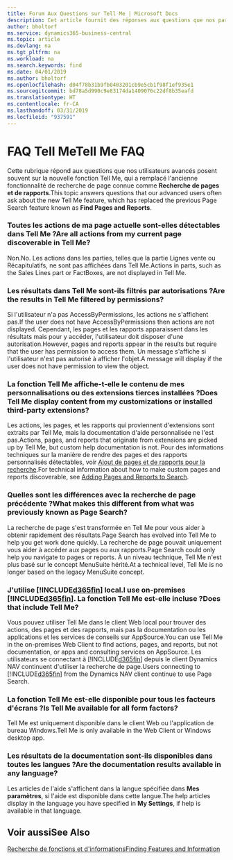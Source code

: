 ```yaml
---
title: Forum Aux Questions sur Tell Me | Microsoft Docs
description: Cet article fournit des réponses aux questions que nos partenaires et clients posent souvent sur Tell Me.
author: bholtorf
ms.service: dynamics365-business-central
ms.topic: article
ms.devlang: na
ms.tgt_pltfrm: na
ms.workload: na
ms.search.keywords: find
ms.date: 04/01/2019
ms.author: bholtorf
ms.openlocfilehash: d04f78b31b9fb0403201cb9e5cb1f98f1ef935e1
ms.sourcegitcommit: bd78a5d990c9e83174da1409076c22df8b35eafd
ms.translationtype: HT
ms.contentlocale: fr-CA
ms.lasthandoff: 03/31/2019
ms.locfileid: "937591"
---
```

# <a name="tell-me-faq"></a><span data-ttu-id="3e64d-103">FAQ Tell Me</span><span class="sxs-lookup"><span data-stu-id="3e64d-103">Tell Me FAQ</span></span>
<span data-ttu-id="3e64d-104">Cette rubrique répond aux questions que nos utilisateurs avancés posent souvent sur la nouvelle fonction Tell Me, qui a remplacé l'ancienne fonctionnalité de recherche de page connue comme **Recherche de pages et de rapports**.</span><span class="sxs-lookup"><span data-stu-id="3e64d-104">This topic answers questions that our advanced users often ask about the new Tell Me feature, which has replaced the previous Page Search feature known as **Find Pages and Reports**.</span></span>

### <a name="are-all-actions-from-my-current-page-discoverable-in-tell-me"></a><span data-ttu-id="3e64d-105">Toutes les actions de ma page actuelle sont-elles détectables dans Tell Me ?</span><span class="sxs-lookup"><span data-stu-id="3e64d-105">Are all actions from my current page discoverable in Tell Me?</span></span>
<span data-ttu-id="3e64d-106">Non.</span><span class="sxs-lookup"><span data-stu-id="3e64d-106">No.</span></span> <span data-ttu-id="3e64d-107">Les actions dans les parties, telles que la partie Lignes vente ou Récapitulatifs, ne sont pas affichées dans Tell Me.</span><span class="sxs-lookup"><span data-stu-id="3e64d-107">Actions in parts, such as the Sales Lines part or FactBoxes, are not displayed in Tell Me.</span></span>

### <a name="are-the-results-in-tell-me-filtered-by-permissions"></a><span data-ttu-id="3e64d-108">Les résultats dans Tell Me sont-ils filtrés par autorisations ?</span><span class="sxs-lookup"><span data-stu-id="3e64d-108">Are the results in Tell Me filtered by permissions?</span></span>
<span data-ttu-id="3e64d-109">Si l'utilisateur n'a pas AccessByPermissions, les actions ne s'affichent pas.</span><span class="sxs-lookup"><span data-stu-id="3e64d-109">If the user does not have AccessByPermissions then actions are not displayed.</span></span> <span data-ttu-id="3e64d-110">Cependant, les pages et les rapports apparaissent dans les résultats mais pour y accéder, l'utilisateur doit disposer d'une autorisation.</span><span class="sxs-lookup"><span data-stu-id="3e64d-110">However, pages and reports appear in the results but require that the user has permission to access them.</span></span> <span data-ttu-id="3e64d-111">Un message s'affiche si l'utilisateur n'est pas autorisé à afficher l'objet.</span><span class="sxs-lookup"><span data-stu-id="3e64d-111">A message will display if the user does not have permission to view the object.</span></span>

### <a name="does-tell-me-display-content-from-my-customizations-or-installed-third-party-extensions"></a><span data-ttu-id="3e64d-112">La fonction Tell Me affiche-t-elle le contenu de mes personnalisations ou des extensions tierces installées ?</span><span class="sxs-lookup"><span data-stu-id="3e64d-112">Does Tell Me display content from my customizations or installed third-party extensions?</span></span>
<span data-ttu-id="3e64d-113">Les actions, les pages, et les rapports qui proviennent d'extensions sont extraits par Tell Me, mais la documentation d'aide personnalisée ne l'est pas.</span><span class="sxs-lookup"><span data-stu-id="3e64d-113">Actions, pages, and reports that originate from extensions are picked up by Tell Me, but custom help documentation is not.</span></span> <span data-ttu-id="3e64d-114">Pour des informations techniques sur la manière de rendre des pages et des rapports personnalisés détectables, voir [Ajout de pages et de rapports pour la recherche](/dynamics365/business-central/dev-itpro/developer/devenv-al-menusuite-functionality).</span><span class="sxs-lookup"><span data-stu-id="3e64d-114">For technical information about how to make custom pages and reports discoverable, see [Adding Pages and Reports to Search](/dynamics365/business-central/dev-itpro/developer/devenv-al-menusuite-functionality).</span></span>

### <a name="what-makes-this-different-from-what-was-previously-known-as-page-search"></a><span data-ttu-id="3e64d-115">Quelles sont les différences avec la recherche de page précédente ?</span><span class="sxs-lookup"><span data-stu-id="3e64d-115">What makes this different from what was previously known as Page Search?</span></span>
<span data-ttu-id="3e64d-116">La recherche de page s'est transformée en Tell Me pour vous aider à obtenir rapidement des résultats.</span><span class="sxs-lookup"><span data-stu-id="3e64d-116">Page Search has evolved into Tell Me to help you get work done quickly.</span></span> <span data-ttu-id="3e64d-117">La recherche de page pouvait uniquement vous aider à accéder aux pages ou aux rapports.</span><span class="sxs-lookup"><span data-stu-id="3e64d-117">Page Search could only help you navigate to pages or reports.</span></span> <span data-ttu-id="3e64d-118">À un niveau technique, Tell Me n'est plus basé sur le concept MenuSuite hérité.</span><span class="sxs-lookup"><span data-stu-id="3e64d-118">At a technical level, Tell Me is no longer based on the legacy MenuSuite concept.</span></span>

### <a name="i-use-on-premises-included365finincludesd365finmdmd-does-that-include-tell-me"></a><span data-ttu-id="3e64d-119">J'utilise [!INCLUDE[d365fin](includes/d365fin_md.md)] local.</span><span class="sxs-lookup"><span data-stu-id="3e64d-119">I use on-premises [!INCLUDE[d365fin](includes/d365fin_md.md)].</span></span> <span data-ttu-id="3e64d-120">La fonction Tell Me est-elle incluse ?</span><span class="sxs-lookup"><span data-stu-id="3e64d-120">Does that include Tell Me?</span></span>
<span data-ttu-id="3e64d-121">Vous pouvez utiliser Tell Me dans le client Web local pour trouver des actions, des pages et des rapports, mais pas la documentation ou les applications et les services de conseils sur AppSource.</span><span class="sxs-lookup"><span data-stu-id="3e64d-121">You can use Tell Me in the on-premises Web Client to find actions, pages, and reports, but not documentation, or apps and consulting services on AppSource.</span></span> <span data-ttu-id="3e64d-122">Les utilisateurs se connectant à [!INCLUDE[d365fin](includes/d365fin_md.md)] depuis le client Dynamics NAV continuent d'utiliser la recherche de page.</span><span class="sxs-lookup"><span data-stu-id="3e64d-122">Users connecting to [!INCLUDE[d365fin](includes/d365fin_md.md)] from the Dynamics NAV client continue to use Page Search.</span></span>

### <a name="is-tell-me-available-for-all-form-factors"></a><span data-ttu-id="3e64d-123">La fonction Tell Me est-elle disponible pour tous les facteurs d'écrans ?</span><span class="sxs-lookup"><span data-stu-id="3e64d-123">Is Tell Me available for all form factors?</span></span>
<span data-ttu-id="3e64d-124">Tell Me est uniquement disponible dans le client Web ou l'application de bureau Windows.</span><span class="sxs-lookup"><span data-stu-id="3e64d-124">Tell Me is only available in the Web Client or Windows desktop app.</span></span>

### <a name="are-the-documentation-results-available-in-any-language"></a><span data-ttu-id="3e64d-125">Les résultats de la documentation sont-ils disponibles dans toutes les langues ?</span><span class="sxs-lookup"><span data-stu-id="3e64d-125">Are the documentation results available in any language?</span></span>
<span data-ttu-id="3e64d-126">Les articles de l'aide s'affichent dans la langue spécifiée dans **Mes paramètres**, si l'aide est disponible dans cette langue.</span><span class="sxs-lookup"><span data-stu-id="3e64d-126">The help articles display in the language you have specified in **My Settings**, if help is available in that language.</span></span>

## <a name="see-also"></a><span data-ttu-id="3e64d-127">Voir aussi</span><span class="sxs-lookup"><span data-stu-id="3e64d-127">See Also</span></span>  
[<span data-ttu-id="3e64d-128">Recherche de fonctions et d'informations</span><span class="sxs-lookup"><span data-stu-id="3e64d-128">Finding Features and Information</span></span>](ui-search.md)
